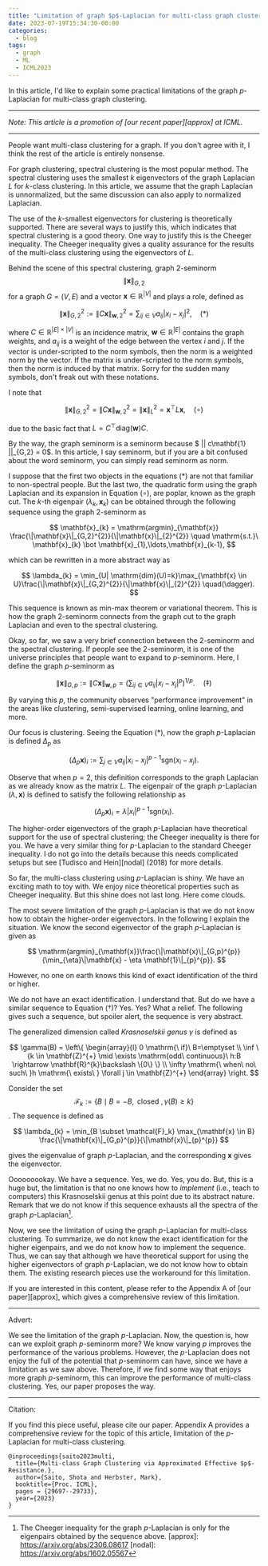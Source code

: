 ```yaml
---
title: "Limitation of graph $p$-Laplacian for multi-class graph clustering"
date: 2023-07-19T15:34:30-00:00
categories:
  - blog
tags:
  - graph
  - ML
  - ICML2023
---
```


In this article, I'd like to explain some practical limitations of the graph $p$-Laplacian for multi-class graph clustering.

***

_Note: This article is a promotion of [our recent paper][approx] at ICML._

***


People want multi-class clustering for a graph. 
If you don't agree with it, I think the rest of the article is entirely nonsense.

For graph clustering, spectral clustering is the most popular method.
The spectral clustering uses the smallest $k$ eigenvectors of the graph Laplacian $L$ for $k$-class clustering.
In this article, we assume that the graph Laplacian is unnormalized, but the same discussion can also apply to normalized Laplacian.


The use of the $k$-smallest eigenvectors for clustering is theoretically supported.
There are several ways to justify this, which indicates that spectral clustering is a good theory.
One way to justify this is the Cheeger inequality. 
The Cheeger inequality gives a quality assurance for the results of the multi-class clustering using the eigenvectors of $L$.

Behind the scene of this spectral clustering, graph 2-seminorm $$\|\mathbf{x}\|_{G,2}$$ for a graph 
$G=(V,E)$ and a vector $\mathbf{x} \in \mathbb{R}^{|V|}$ and plays a role, defined as

$$
\|\mathbf{x}\|_{G,2}^{2} := \|C\mathbf{x}\|_{\mathbf{w},2}^{2} = \sum_{ij\in V} a_{ij}|x_{i} - x_{j}|^{2}, \quad (*)
$$

where $C \in \mathbb{R}^{|E| \times |V|}$ is an incidence matrix, $\mathbf{w} \in \mathbb{R}^{|E|}$ contains the graph weights, and $a_{ij}$ is a weight of the edge between the vertex $i$ and $j$. 
If the vector is under-scripted to the norm symbols, then the norm is a weighted norm by the vector. 
If the matrix is under-scripted to the norm symbols, then the norm is induced by that matrix.
Sorry for the sudden many symbols, don't freak out with these notations. 

I note that

$$
\|\mathbf{x}\|_{G,2}^{2} = \|C\mathbf{x}\|_{\mathbf{w},2}^{2} = \|\mathbf{x}\|_{L}^{2} = \mathbf{x}^{\top}L\mathbf{x}, \quad (\circ)
$$

due to the basic fact that $L=C^{\top}\mathrm{diag}(\mathbf{w})C$.

By the way, the graph seminorm is a seminorm because $ || c\mathbf{1} ||_{G,2} = 0$.
In this article, I say seminorm, but if you are a bit confused about the word seminorm, you can simply read seminorm as norm.

I suppose that the first two objects in the equations (*) are not that familiar to non-spectral people. 
But the last two, the quadratic form using the graph Laplacian and its expansion in Equation $(\circ)$, are poplar, known as the graph cut.
The $k$-th eigenpair $(\lambda_{k}, \mathbf{x}_{k})$ can be obtained through the following sequence using the graph 2-seminorm as

$$
\mathbf{x}_{k} = \mathrm{argmin}_{\mathbf{x}} \frac{\|\mathbf{x}\|_{G,2}^{2}}{\|\mathbf{x}\|_{2}^{2}} \quad \mathrm{s.t.}\ \mathbf{x}_{k} \bot \mathbf{x}_{1},\ldots,\mathbf{x}_{k-1}, 
$$

which can be rewritten in a more abstract way as

$$
\lambda_{k} = \min_{U| \mathrm{dim}(U)=k}\max_{\mathbf{x} \in U}\frac{\|\mathbf{x}\|_{G,2}^{2}}{\|\mathbf{x}\|_{2}^{2}}  \quad(\dagger).
$$

This sequence is known as min-max theorem or variational theorem.
This is how the graph 2-seminorm connects from the graph cut to the graph Laplacian and even to the spectral clustering.


Okay, so far, we saw a very brief connection between the 2-seminorm and the spectral clustering.
If people see the 2-seminorm, it is one of the universe principles that people want to expand to $p$-seminorm.
Here, I define the graph $p$-seminorm as

$$
\|\mathbf{x}\|_{G,p} := \|C\mathbf{x}\|_{\mathbf{w},p} = \left(\sum_{ij \in V} a_{ij} |x_{i} - x_{j}|^{p} \right)^{1/p}. \quad (\ddagger)
$$

By varying this $p$, the community observes "performance improvement" in the areas like clustering, semi-supervised learning, online learning, and more.

Our focus is clustering. 
Seeing the Equation (*), now the graph $p$-Laplacian is defined $\Delta_{p}$ as

$$
(\Delta_{p}\mathbf{x})_{i} := \sum_{j \in V} a_{ij} |x_{i}-x_{j}|^{p-1} \mathrm{sgn}(x_{i}-x_{j}).
$$

Observe that when $p=2$, this definition corresponds to the graph Laplacian as we already know as the matrix $L$.
The eigenpair of the graph $p$-Laplacian $(\lambda, \mathbf{x})$ is defined to satisfy the following relationship as

$$
(\Delta_{p}\mathbf{x})_{i} = \lambda|x_{i}|^{p-1}\mathrm{sgn}(x_{i}).
$$

The higher-order eigenvectors of the graph $p$-Laplacian have theoretical support for the use of spectral clustering; the Cheeger inequality is there for you.
We have a very similar thing for $p$-Laplacian to the standard Cheeger inequality.
I do not go into the details because this needs complicated setups but see [Tudisco and Hein][nodal] (2018) for more details.


So far, the multi-class clustering using $p$-Laplacian is shiny.
We have an exciting math to toy with.
We enjoy nice theoretical properties such as Cheeger inequality.
But this shine does not last long. 
Here come clouds.

The most severe limitation of the graph $p$-Laplacian is that we do not know how to obtain the higher-order eigenvectors.
In the following I explain the situation.
We know the second eigenvector of the graph $p$-Laplacian is given as

$$
\mathrm{argmin}_{\mathbf{x}}\frac{\|\mathbf{x}\|_{G,p}^{p}}{\min_{\eta}\|\mathbf{x} - \eta \mathbf{1}\|_{p}^{p}}.
$$

However, no one on earth knows this kind of exact identification of the third or higher.

We do not have an exact identification. I understand that. But do we have a similar sequence to Equation $(\dagger)$?
Yes. Yes? What a relief.
The following gives such a sequence, but spoiler alert, the sequence is very abstract.

The generalized dimension called _Krasnoselskii genus_ $\gamma$ is defined as

$$
 \gamma(B) =
 \left\{
 \begin{array}{l}
 0 \mathrm{\ if}\ B=\emptyset \\
 \inf \{k \in \mathbf{Z}^{+} \mid \exists \mathrm{odd\ continuous}\ h:B \rightarrow \mathbf{R}^{k}\backslash \{0\} \} \\
 \infty \mathrm{\ when\ no\ such\ }h \mathrm{\ exists\ } \forall j \in \mathbf{Z}^{+}
 \end{array}
 \right.
$$

Consider the set $$\mathcal{F}_k:= \{ B \mid B = -B, \mathrm{\ closed\ }, \gamma(B) \geq k \}$$. 
The sequence is defined as

$$
\lambda_{k} = \min_{B \subset \mathcal{F}_k} \max_{\mathbf{x} \in B} \frac{\|\mathbf{x}\|_{G,p}^{p}}{\|\mathbf{x}\|_{p}^{p}} 
$$

gives the eigenvalue of graph $p$-Laplacian, and the corresponding $\mathbf{x}$ gives the eigenvector.

Ooooooookay. We have a sequence. Yes, we do. Yes, you do.
But, this is a huge but, the limitation is that no one knows how to _implement_ (i.e., teach to computers) this Krasnoselskii genus at this point due to its abstract nature.
Remark that we do not know if this sequence exhausts all the spectra of the graph $p$-Laplacian[^cheeger].

Now, we see the limitation of using the graph $p$-Laplacian for multi-class clustering.
To summarize, we do not know the exact identification for the higher eigenpairs, and we do not know how to implement the sequence.
Thus, we can say that although we have theoretical support for using the higher eigenvectors of graph $p$-Laplacian, we do not know how to obtain them.
The existing research pieces use the workaround for this limitation. 


If you are interested in this content, please refer to the Appendix A of [our paper][approx], which gives a comprehensive review of this limitation.

***
Advert:

We see the limitation of the graph $p$-Laplacian.
Now, the question is, how can we exploit graph $p$-seminorm more?
We know varying $p$ improves the performance of the various problems.
However, the $p$-Laplacian does not enjoy the full of the potential that $p$-seminorm can have, since we have a limitation as we saw above.
Therefore, if we find some way that enjoys more graph $p$-seminorm, this can improve the performance of multi-class clustering.
Yes, our paper proposes the way.


***
Citation:

If you find this piece useful, please cite our paper.
Appendix A provides a comprehensive review for the topic of this article, limitation of the $p$-Laplacian for multi-class clustering.

```
@inproceedings{saito2023multi,
  title={Multi-class Graph Clustering via Approximated Effective $p$-Resistance.},
  author={Saito, Shota and Herbster, Mark},
  booktitle={Proc. ICML},
  pages = {29697--29733},
  year={2023}
}
```

[^cheeger]: The Cheeger inequality for the graph $p$-Laplacian is only for the eigenpairs obtained by the sequence above.
[approx]: https://arxiv.org/abs/2306.08617
[nodal]: https://arxiv.org/abs/1602.05567